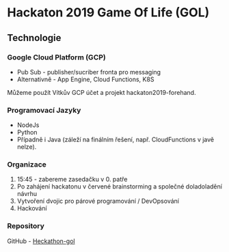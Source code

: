 # Hackaton 2019 Game Of Life (GOL)

## Technologie

### Google Cloud Platform (GCP)
* Pub Sub - publisher/sucriber fronta pro messaging
* Alternativně - App Engine, Cloud Functions, K8S

Můžeme použít Vítkův GCP účet a projekt hackaton2019-forehand.

### Programovací Jazyky
* NodeJs
* Python
* Případně i Java (záleží na finálním řešení, např. CloudFunctions v javě nelze).

### Organizace
1. 15:45 - zabereme zasedačku v 0. patře
2. Po zahájení hackatonu v červené brainstorming a společné doladoladění návrhu
3. Vytvoření dvojic pro párové programování / DevOpsování
4. Hackování

### Repository
GitHub - [Heckathon-gol](https://github.com/plavemar/Heckathon-gol.git)